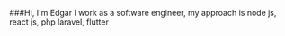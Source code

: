  ###Hi, I'm Edgar 
 I work as a software engineer, my approach is node js, react js, php laravel, flutter
